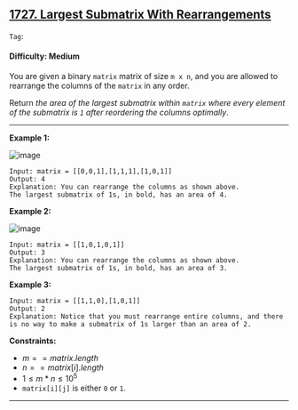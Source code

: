 ## [1727. Largest Submatrix With Rearrangements](https://leetcode.com/problems/largest-submatrix-with-rearrangements)

```Tag```:

#### Difficulty: Medium

You are given a binary ```matrix``` matrix of size ```m x n```, and you are allowed to rearrange the columns of the ```matrix``` in any order.

Return _the area of the largest submatrix within ```matrix``` where every element of the submatrix is ```1``` after reordering the columns optimally_.

---

__Example 1:__

![image](https://assets.leetcode.com/uploads/2020/12/29/screenshot-2020-12-30-at-40536-pm.png)
```
Input: matrix = [[0,0,1],[1,1,1],[1,0,1]]
Output: 4
Explanation: You can rearrange the columns as shown above.
The largest submatrix of 1s, in bold, has an area of 4.
```

__Example 2:__

![image](https://assets.leetcode.com/uploads/2020/12/29/screenshot-2020-12-30-at-40852-pm.png)
```
Input: matrix = [[1,0,1,0,1]]
Output: 3
Explanation: You can rearrange the columns as shown above.
The largest submatrix of 1s, in bold, has an area of 3.
```

__Example 3:__
```
Input: matrix = [[1,1,0],[1,0,1]]
Output: 2
Explanation: Notice that you must rearrange entire columns, and there is no way to make a submatrix of 1s larger than an area of 2.
```

__Constraints:__

- $m == matrix.length$
- $n == matrix[i].length$
- $1 \le m * n \le 10^5$
- ```matrix[i][j]``` is either ```0``` or ```1```.

---
